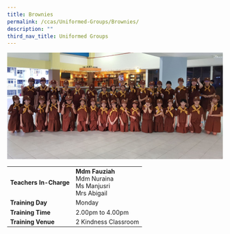 ```yaml
---
title: Brownies
permalink: /ccas/Uniformed-Groups/Brownies/
description: ""
third_nav_title: Uniformed Groups
---
```

![](/images/Brownies%202018.jpeg)

| | |
| --- | ---|
| **Teachers In-Charge** |**Mdm Fauziah**<br>Mdm Nuraina<br>Ms Manjusri<br>Mrs Abigail
|**Training Day**|Monday
|**Training Time**|2.00pm to 4.00pm
|**Training Venue**|2 Kindness Classroom